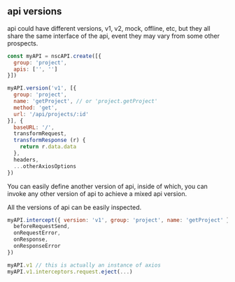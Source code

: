 ## api versions

api could have different versions, v1, v2, mock, offline, etc, but they all share the same interface of the api, event they may vary from some other prospects.

```js
const myAPI = nscAPI.create([{
  group: 'project',
  apis: ['', '']
}])

myAPI.version('v1', [{
  group: 'project',
  name: 'getProject', // or 'project.getProject'
  method: 'get',
  url: '/api/projects/:id'
}], {
  baseURL: '/',
  transformRequest,
  transformResponse (r) {
    return r.data.data
  },
  headers,
  ...otherAxiosOptions
})
```

You can easily define another version of api, inside of which, you can invoke any other version of api to achieve a mixed api version.

All the versions of api can be easily inspected.

```js
myAPI.intercept({ version: 'v1', group: 'project', name: 'getProject' }, {
  beforeRequestSend,
  onRequestError,
  onResponse,
  onResponseError
})

myAPI.v1 // this is actually an instance of axios
myAPI.v1.interceptors.request.eject(...)
```
